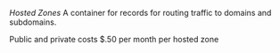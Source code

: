 *Hosted Zones*
A container for records for routing traffic to domains and subdomains.

Public and private
costs $.50 per month per hosted zone
